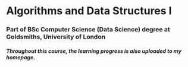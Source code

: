 # Algorithms and Data Structures I

### Part of BSc Computer Science (Data Science) degree at Goldsmiths, University of London
##### Throughout this course, the learning progress is also uploaded to my homepage.


